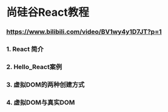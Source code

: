 # 尚硅谷React教程
### https://www.bilibili.com/video/BV1wy4y1D7JT?p=1

### 1. React 简介

### 2. Hello_React案例

### 3. 虚拟DOM的两种创建方式

### 4. 虚拟DOM与真实DOM

